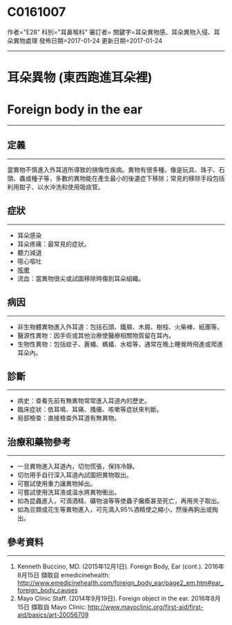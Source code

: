 # C0161007
作者="E28"
科別="耳鼻喉科"
審訂者=
關鍵字=耳朵異物感、耳朵異物入侵、耳朵異物處理
發佈日期=2017-01-24
更新日期=2017-01-24

----------
# 耳朵異物 (東西跑進耳朵裡)
# Foreign body in the ear
----------
## 定義
----------

當異物不慎進入外耳道所導致的損傷性疾病。異物有很多種，像是玩具、珠子、石頭、蟲或種子等，多數的異物能在產生最小的後遺症下移除；常見的移除手段包括利用鉗子、以水沖洗和使用吸痰管。

## 症狀
----------
- 耳朵感染
- 耳朵疼痛：最常見的症狀。
- 聽力減退
- 噁心嘔吐
- [咳嗽](C0010200)
- 流血：當異物很尖或試圖移除時傷到耳朵組織。
## 病因
----------
- 非生物體異物進入外耳道：包括石頭、鐵屑、木屑、樹枝、火柴棒、紙團等。
- 醫源性異物：因手術或其他治療使醫療相關物質留在耳內。
- 生物性異物：包括蚊子、蒼蠅、螞蟻、水蛭等，通常在晚上睡覺時飛進或爬進耳朵內。
## 診斷
----------
- 病史：查看先前有無異物常常進入耳道內的歷史。
- 臨床症狀：依耳鳴、耳痛、搔癢、咳嗽等症狀來判斷。
- 局部檢查：直接檢查外耳道有無異物。
## 治療和藥物參考
----------
- 一旦異物進入耳道內，切勿慌張，保持冷靜。
- 切勿用手自行深入耳道內試圖把異物取出。
- 可嘗試使用重力讓異物掉出。
- 可嘗試使用洗耳液或溫水將異物衝出。
- 如為昆蟲進入，可滴酒精、礦物油等等使蟲子癱瘓甚至死亡，再用夾子取出。
- 如為豆類或花生等異物進入，可先滴入95%酒精使之縮小，然後再鉤出或掏出。
## 參考資料
----------
1. Kenneth Buccino, MD. (2015年12月1日). Foreign Body, Ear (cont.). 2016年8月15日 擷取自 emedicinehealth: 
  http://www.emedicinehealth.com/foreign_body_ear/page2_em.htm#ear_foreign_body_causes
2. Mayo Clinic Staff. (2014年9月19日). Foreign object in the ear. 2016年8月15日 擷取自 Mayo Clinic: 
  http://www.mayoclinic.org/first-aid/first-aid/basics/art-20056709

